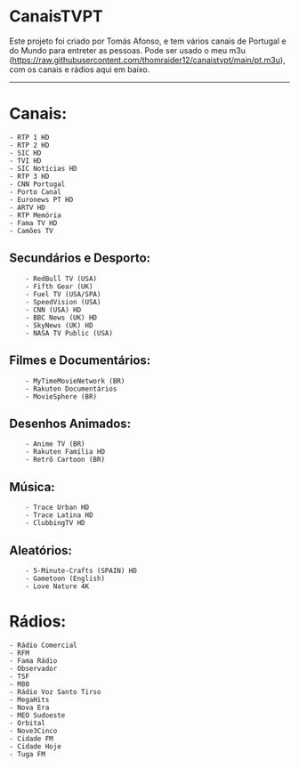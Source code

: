 # CanaisTVPT

Este projeto foi criado por Tomás Afonso, e tem vários canais de Portugal e do Mundo para entreter as pessoas.
Pode ser usado o meu m3u (<https://raw.githubusercontent.com/thomraider12/canaistvpt/main/pt.m3u>), com os canais e rádios aqui em baixo.

  ---

# Canais:
	- RTP 1 HD
	- RTP 2 HD
	- SIC HD
	- TVI HD
	- SIC Notícias HD
	- RTP 3 HD
	- CNN Portugal
	- Porto Canal 
	- Euronews PT HD
	- ARTV HD
	- RTP Memória
	- Fama TV HD
	- Camões TV

##	Secundários e Desporto:
		- RedBull TV (USA)
		- Fifth Gear (UK)
		- Fuel TV (USA/SPA)
		- SpeedVision (USA)
		- CNN (USA) HD
		- BBC News (UK) HD
		- SkyNews (UK) HD
		- NASA TV Public (USA)

##	Filmes e Documentários:
		- MyTimeMovieNetwork (BR)
		- Rakuten Documentários
		- MovieSphere (BR)

##	Desenhos Animados:
		- Anime TV (BR)
		- Rakuten Família HD
		- Retrõ Cartoon (BR)

##	Música:
		- Trace Urban HD
		- Trace Latina HD
		- ClubbingTV HD
##	Aleatórios:
		- 5-Minute-Crafts (SPAIN) HD
		- Gametoon (English)
		- Love Nature 4K

# Rádios:
	- Rádio Comercial
	- RFM
	- Fama Rádio
	- Observador
	- TSF
	- M80
	- Rádio Voz Santo Tirso
	- MegaHits
	- Nova Era
	- MEO Sudoeste
	- Orbital
	- Nove3Cinco
	- Cidade FM
	- Cidade Hoje
	- Tuga FM
